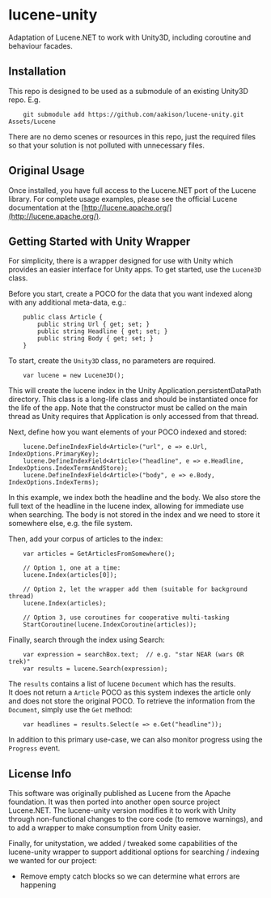 # lucene-unity
Adaptation of Lucene.NET to work with Unity3D, including coroutine and behaviour facades.

## Installation
This repo is designed to be used as a submodule of an existing Unity3D repo.  E.g.

```
    git submodule add https://github.com/aakison/lucene-unity.git Assets/Lucene
```

There are no demo scenes or resources in this repo, just the required files so that your solution is not polluted with unnecessary files.

## Original Usage

Once installed, you have full access to the Lucene.NET port of the Lucene library.
For complete usage examples, please see the official Lucene documentation at the [http://lucene.apache.org/](http://lucene.apache.org/).

## Getting Started with Unity Wrapper

For simplicity, there is a wrapper designed for use with Unity which provides an easier interface for Unity apps.
To get started, use the `Lucene3D` class.

Before you start, create a POCO for the data that you want indexed along with any additional meta-data, e.g.:

```
    public class Article {
        public string Url { get; set; }
        public string Headline { get; set; }
        public string Body { get; set; }
    }
```

To start, create the `Unity3D` class, no parameters are required. 

```
    var lucene = new Lucene3D();
```

This will create the lucene index in the Unity Application.persistentDataPath directory.
This class is a long-life class and should be instantiated once for the life of the app.
Note that the constructor must be called on the main thread as Unity requires that Application is only accessed from that thread.

Next, define how you want elements of your POCO indexed and stored:

```
    lucene.DefineIndexField<Article>("url", e => e.Url, IndexOptions.PrimaryKey);
    lucene.DefineIndexField<Article>("headline", e => e.Headline, IndexOptions.IndexTermsAndStore);
    lucene.DefineIndexField<Article>("body", e => e.Body, IndexOptions.IndexTerms);
```

In this example, we index both the headline and the body. 
We also store the full text of the headline in the lucene index, allowing for immediate use when searching.
The body is not stored in the index and we need to store it somewhere else, e.g. the file system.

Then, add your corpus of articles to the index:

```
    var articles = GetArticlesFromSomewhere();

    // Option 1, one at a time:
    lucene.Index(articles[0]);

    // Option 2, let the wrapper add them (suitable for background thread)
    lucene.Index(articles);

    // Option 3, use coroutines for cooperative multi-tasking
    StartCoroutine(lucene.IndexCoroutine(articles));
```

Finally, search through the index using Search:

```
    var expression = searchBox.text;  // e.g. "star NEAR (wars OR trek)"
    var results = lucene.Search(expression);
```

The `results` contains a list of lucene `Document` which has the results.  
It does not return a `Article` POCO as this system indexes the article only and does not store the original POCO.
To retrieve the information from the `Document`, simply use the `Get` method:

```
    var headlines = results.Select(e => e.Get("headline"));
```

In addition to this primary use-case, we can also monitor progress using the `Progress` event.

## License Info

This software was originally published as Lucene from the Apache foundation. 
It was then ported into another open source project Lucene.NET. 
The lucene-unity version modifies it to work with Unity through non-functional 
changes to the core code (to remove warnings), and to add a wrapper to make 
consumption from Unity easier.

Finally, for unitystation, we added / tweaked some capabilities of the lucene-unity wrapper to support
additional options for searching / indexing we wanted for our project:
 - Remove empty catch blocks so we can determine what errors are happening
